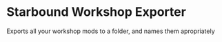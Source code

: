 # Starbound Workshop Exporter
 Exports all your workshop mods to a folder, and names them apropriately
